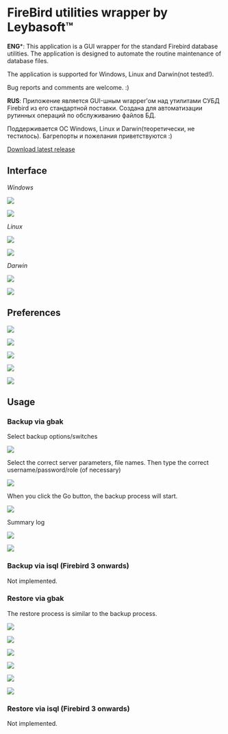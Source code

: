 

# FireBird utilities wrapper by Leybasoft&#8482;



**ENG***: This application is a GUI wrapper for the standard Firebird database utilities. The application is designed to automate the routine maintenance of database files.

The application is supported for Windows, Linux and Darwin(not tested!).

Bug reports and comments are welcome. :)



**RUS**: Приложение является GUI-шным wrapper’ом над утилитами СУБД Firebird из его стандартной поставки. Создана для автоматизации рутинных операций по обслуживанию файлов БД.

Поддерживается ОС Windows, Linux и Darwin(теоретически, не тестилось). Багрепорты и пожелания приветствуются :)

[Download latest release](https://github.com/zoltanleo/fb_util_wrapper/releases)



## Interface

*Windows*

![](img\pic_win_01.png)

![](img\pic_win_02.png)



*Linux*

![](img\pic_lnx_01.png)

![](img\pic_lnx_02.png)



*Darwin*

![](img\pic_darwin_01.png)

![](img\pic_darwin_02.png)

## Preferences

![](img\pic_win_04.png)

![](img\pic_win_05.png)

![](img\pic_win_06.png)

![](img\pic_win_07.png)

![](img\pic_win_08.png)



## Usage
### Backup via gbak

Select backup options/switches

![](img\pic_win_09.png)



Select the correct server parameters, file names. Then type the correct username/password/role (of necessary) 

![](img\pic_win_10.png)

When you click the Go button, the backup process will start.

![](img\pic_win_11.png)

Summary log

![](img\pic_win_12.png)

![](img\pic_win_13.png)



### Backup via isql (Firebird 3 onwards)

Not implemented.



### Restore via gbak

The restore process is similar to the backup process.

![](img\pic_win_14.png)

![](img\pic_win_15.png)

![](img\pic_win_16.png)

![](img\pic_win_17.png)

![](img\pic_win_18.png)

![](img\pic_win_19.png)



### Restore via isql (Firebird 3 onwards)

Not implemented.